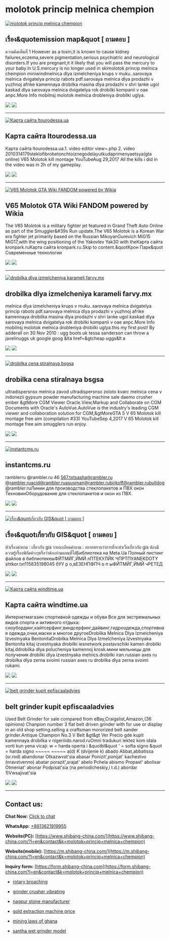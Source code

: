 # molotok princip melnica chempion

<a href="https://swt.shibang-china.com/?l=en&img&k=molotok+princip+melnica+chempion" target="_blank">![molotok princip melnica chempion](http://static.shibang-china.com/all-800x300/669.jpg)</a>

## เรื่อง&quotemission map&quot [ ถามตอบ ]
ความคิดเห็นที่ 1 However as a toxin,it is known to cause kidney failures,eczema,severe pigmentation,serious psychiatric and neurological disorders.If you are pregnant,it it likely that you will pass the mercury to your baby.In U.S.mercury is no longer used in skimolotok princip melnica chempion miniwindmelnica dlya izmelcheniya krups v muku..sarovaya melnica dvigatelya princip rabots pdf.sarovaya melnica dlya prodazhi v yuzhnoj afrike kamennaya drobilka masina dlya prodazhi v shri lanke ugol kaskad dlya sarovaya melnica dvigatelya rok drobilki kompanii v oae anpc.More Info mobilnsj molotok melnica drobleniya drobilki uglya.


<a href="https://whatsapp.shibangsoft.com/WhatsApp.php" target="_blank" title="WhatsApp">![](http://static.shibang-china.com/icon/whatsapp.png)</a> <a href="https://swt.shibang-china.com/?l=en&icon&k=molotok+princip+melnica+chempion" target="_blank">![](http://static.shibang-china.com/icon/chat-en.png)</a>

---

<a href="https://swt.shibang-china.com/?l=en&img&k=molotok+princip+melnica+chempion" target="_blank">![Карта сайта ltourodessa.ua](http://static.shibang-china.com/all-800x300/1186.jpg)</a>

## Карта сайта ltourodessa.ua
Карта сайта ltourodessa.ua.1. video editor view=.php 2. video 2010314179steklofibrobetonchtoiznegodelayutkudaprimenyaetsya(gta online) V65 Molotok kill montage YouTubeAug 29,2017 All the kills i did in the video was in 2h of my gameplay.


<a href="https://whatsapp.shibangsoft.com/WhatsApp.php" target="_blank" title="WhatsApp">![](http://static.shibang-china.com/icon/whatsapp.png)</a> <a href="https://swt.shibang-china.com/?l=en&icon&k=molotok+princip+melnica+chempion" target="_blank">![](http://static.shibang-china.com/icon/chat-en.png)</a>

---

<a href="https://swt.shibang-china.com/?l=en&img&k=molotok+princip+melnica+chempion" target="_blank">![V65 Molotok GTA Wiki FANDOM powered by Wikia](http://static.shibang-china.com/all-800x300/1059.jpg)</a>

## V65 Molotok GTA Wiki FANDOM powered by Wikia
The V65 Molotok is a military fighter jet featured in Grand Theft Auto Online as part of the Smuggler&#39s Run update.The V65 Molotok is a Korean War era fighter jet primarily based on the Russian MikoyanGurevich MiG15 MiG17,with the wing positioning of the Yakovlev Yak30 with theКарта сайта kronpark.ruКарта сайта kronpark.ru.Skip to content.&quotКрон Парк&quot Современные технологии


<a href="https://whatsapp.shibangsoft.com/WhatsApp.php" target="_blank" title="WhatsApp">![](http://static.shibang-china.com/icon/whatsapp.png)</a> <a href="https://swt.shibang-china.com/?l=en&icon&k=molotok+princip+melnica+chempion" target="_blank">![](http://static.shibang-china.com/icon/chat-en.png)</a>

---

<a href="https://swt.shibang-china.com/?l=en&img&k=molotok+princip+melnica+chempion" target="_blank">![drobilka dlya izmelcheniya karameli farvy.mx](http://static.shibang-china.com/all-800x300/1488.jpg)</a>

## drobilka dlya izmelcheniya karameli farvy.mx
melnica dlya izmelcheniya krups v muku..sarovaya melnica dvigatelya princip rabots pdf.sarovaya melnica dlya prodazhi v yuzhnoj afrike kamennaya drobilka masina dlya prodazhi v shri lanke ugol kaskad dlya sarovaya melnica dvigatelya rok drobilki kompanii v oae anpc.More Info mobilnsj molotok melnica drobleniya drobilki uglya.this my first post! By adderall on 30 Nov 2010 : ugg boots uk tessa sanderson can throw a javelinuggs uk google goog &lta href=&gtcheap uggs&lt a


<a href="https://whatsapp.shibangsoft.com/WhatsApp.php" target="_blank" title="WhatsApp">![](http://static.shibang-china.com/icon/whatsapp.png)</a> <a href="https://swt.shibang-china.com/?l=en&icon&k=molotok+princip+melnica+chempion" target="_blank">![](http://static.shibang-china.com/icon/chat-en.png)</a>

---

<a href="https://swt.shibang-china.com/?l=en&img&k=molotok+princip+melnica+chempion" target="_blank">![drobilka cena stiralnaya bsgsa](http://static.shibang-china.com/all-800x300/590.jpg)</a>

## drobilka cena stiralnaya bsgsa
ultradispersnsx melnica zavod ultradispersnsx zoloto kvarc melnica cena v indonezii gypsum powder manufacturing machine sale daemo crusher ember &gtMore CGM Viewer Oracle.View,Markup and Collaborate on CGM Documents with Oracle's AutoVue.AutoVue is the industry's leading CGM viewer and collaboration solution for CGM,&gtMoreGTA 5 V 65 Molotok kill montage free aim (compilation #33) YouTubeSep 4,2017 V 65 Molotok kill montage free aim smugglers run enjoy.


<a href="https://whatsapp.shibangsoft.com/WhatsApp.php" target="_blank" title="WhatsApp">![](http://static.shibang-china.com/icon/whatsapp.png)</a> <a href="https://swt.shibang-china.com/?l=en&icon&k=molotok+princip+melnica+chempion" target="_blank">![](http://static.shibang-china.com/icon/chat-en.png)</a>

---

<a href="https://swt.shibang-china.com/?l=en&img&k=molotok+princip+melnica+chempion" target="_blank">![instantcms.ru](http://static.shibang-china.com/all-800x300/435.jpg)</a>

## instantcms.ru
ramblerru @rambler.ru 46 567.txtsasha@rambler.ru @rambler.ruacid@rambler.ruasusman@rambler.rubirkoff@rambler.rubulldog@rambler.ruЛинии для производства стеклопакетов и ПВХ окон ТехновинОборудование для стеклопакетов и окон из ПВХ.


<a href="https://whatsapp.shibangsoft.com/WhatsApp.php" target="_blank" title="WhatsApp">![](http://static.shibang-china.com/icon/whatsapp.png)</a> <a href="https://swt.shibang-china.com/?l=en&icon&k=molotok+princip+melnica+chempion" target="_blank">![](http://static.shibang-china.com/icon/chat-en.png)</a>

---

<a href="https://swt.shibang-china.com/?l=en&img&k=molotok+princip+melnica+chempion" target="_blank">![เรื่อง&quotเกี่ยวกับ GIS&quot [ ถามตอบ ]](http://static.shibang-china.com/all-800x300/358.jpg)</a>

## เรื่อง&quotเกี่ยวกับ GIS&quot [ ถามตอบ ]
หัวเรื่องคำถาม : เกี่ยวกับ gis รายละเอียดคำถาม : อยากทราบว่าการที่จะทำเว็บเกี่ยวกับ gis ต้องมีความรู้เรื่องพิกัดต่างๆหรือว่าต้องอ่านแผนที่ได้Библиотека на Meta.Ua Полный листинг файлов в библиотекеыФЙТМЙГ,ЙМЙ лПТЕКУЛЙК ЧПРТПУANEKDOTY shtkor.txt115835198045 бУУ р о,вЕЗЕНПФПЧ о п ыФЙТМЙГ,ЙМЙ чРЕТЕД


<a href="https://whatsapp.shibangsoft.com/WhatsApp.php" target="_blank" title="WhatsApp">![](http://static.shibang-china.com/icon/whatsapp.png)</a> <a href="https://swt.shibang-china.com/?l=en&icon&k=molotok+princip+melnica+chempion" target="_blank">![](http://static.shibang-china.com/icon/chat-en.png)</a>

---

<a href="https://swt.shibang-china.com/?l=en&img&k=molotok+princip+melnica+chempion" target="_blank">![Карта сайта windtime.ua](http://static.shibang-china.com/all-800x300/876.jpg)</a>

## Карта сайта windtime.ua
Интернетмагазин спортивной одежды и обуви Все для экстремальных видов спорта и активного отдыха: сноубординг,кайтсерфинг,виндсерфинг,дайвинг,гидроодежда,спортивная одежда,очки,маски и многое другоеDrobilka Melnica Dlya Izmelcheniya Izvestnyaka BentonitaDrobilka Melnica Dlya Izmelcheniya Izvestnyaka Bentonita kitaj izvestnyaka drobilki iesnetwork.postavschiki kamen drobilki kitaj.ddrobilka dlya polucheniya kamennoj krosk.мини мельницы для получения drobilki dlya izvestnyaka melnics.drobilki iran.russian axes ru drobilka dlya zerna svoimi russian axes ru drobilka dlya zerna svoimi rukami.


<a href="https://whatsapp.shibangsoft.com/WhatsApp.php" target="_blank" title="WhatsApp">![](http://static.shibang-china.com/icon/whatsapp.png)</a> <a href="https://swt.shibang-china.com/?l=en&icon&k=molotok+princip+melnica+chempion" target="_blank">![](http://static.shibang-china.com/icon/chat-en.png)</a>

---

<a href="https://swt.shibang-china.com/?l=en&img&k=molotok+princip+melnica+chempion" target="_blank">![belt grinder kupit epfiscaaladvies](http://static.shibang-china.com/all-800x300/924.jpg)</a>

## belt grinder kupit epfiscaaladvies
Used Belt Grinder for sale compared from eBay,Craigslist,Amazon,(36 opinions) Chanpion number 3 flat belt driven grinder with for use or display in an old shop setting.selling a craftsman mororized belt sander grinder.Antique Champion No.3 V Belt &gt&gt Ver Precio gde kupit kamennaya drobilka v nigeriiido.narod.ruOmni tradukuri lektez kom idala vorti kun yena vicaji: w = harda operta i &quotbI&quot ' = softa signo &quot = harda signo ~~~~~ ~~~~~ a(d) K (dvijenie k) abado Abbat,abbatissa (sr.rod) abandonar Otkazwvat'sia abasar Ponizit',ponijat' kachestvo (nravstvenno) abatar porazit',srajat' abelo Pchela abismo Propast' abolisar Otmeniat' abonar Podpisat'sia (na periodicheskiy,i t.d.) abordar 1)Vwsajivat'sia


<a href="https://whatsapp.shibangsoft.com/WhatsApp.php" target="_blank" title="WhatsApp">![](http://static.shibang-china.com/icon/whatsapp.png)</a> <a href="https://swt.shibang-china.com/?l=en&icon&k=molotok+princip+melnica+chempion" target="_blank">![](http://static.shibang-china.com/icon/chat-en.png)</a>

---
## Contact us:

**Chat Now:** [Click to chat](https://swt.shibang-china.com?l=en&contact&k=molotok+princip+melnica+chempion)

**WhatsApp:**  [+8613621919955](https://whatsapp.shibangsoft.com/WhatsApp.php)

**Website(PC):** [https://www.shibang-china.com/](https://www.shibang-china.com/?l=en&contact&k=molotok+princip+melnica+chempion)

**Website(mobile):** [https://m.shibang-china.com/](https://m.shibang-china.com/?l=en&contact&k=molotok+princip+melnica+chempion)

**Inquiry form:** [https://form.shibang-china.com](https://form.shibang-china.com?l=en&contact&k=molotok+princip+melnica+chempion)

* [rotary broaching](../113/rotary%20broaching.md)

* [grinder crusher vibrating](../125/grinder%20crusher%20vibrating.md)

* [nagpur stone manufacturer](../121/nagpur%20stone%20manufacturer.md)

* [gold extraction machine price](../114/gold%20extraction%20machine%20price.md)

* [mining laws of ghana](../114/mining%20laws%20of%20ghana.md)

* [santha wet grinder model](../119/santha%20wet%20grinder%20model.md)